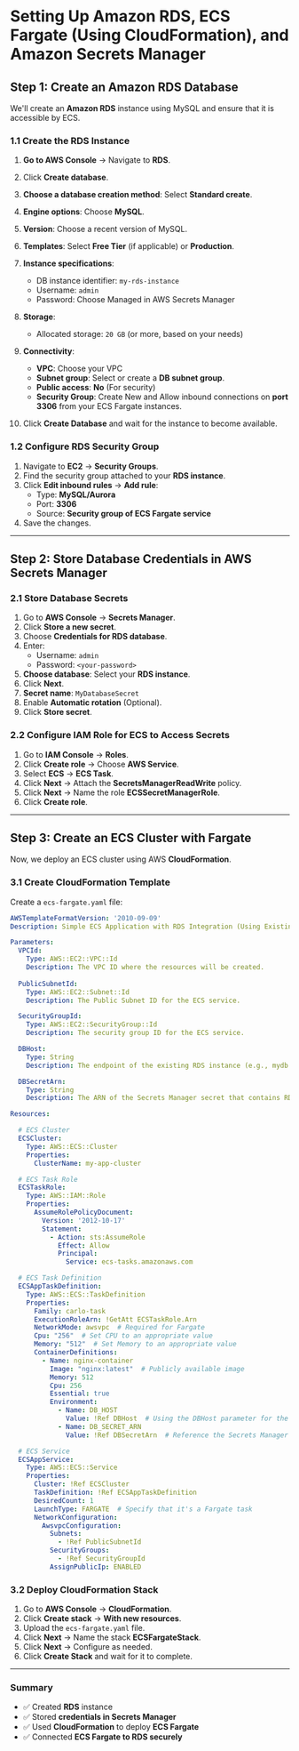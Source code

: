 # Setting Up Amazon RDS, ECS Fargate (Using CloudFormation), and Amazon Secrets Manager

## **Step 1: Create an Amazon RDS Database**
We'll create an **Amazon RDS** instance using MySQL and ensure that it is accessible by ECS.

### **1.1 Create the RDS Instance**
1. **Go to AWS Console** → Navigate to **RDS**.
2. Click **Create database**.
3. **Choose a database creation method**: Select **Standard create**.
4. **Engine options**: Choose **MySQL**.
5. **Version**: Choose a recent version of MySQL.
6. **Templates**: Select **Free Tier** (if applicable) or **Production**.
7. **Instance specifications**:
   - DB instance identifier: `my-rds-instance`
   - Username: `admin`
   - Password: Choose Managed in AWS Secrets Manager
8. **Storage**:
   - Allocated storage: `20 GB` (or more, based on your needs)

9. **Connectivity**:
   - **VPC**: Choose your VPC
   - **Subnet group**: Select or create a **DB subnet group**.
   - **Public access**: **No** (For security)
   - **Security Group**: Create New and Allow inbound connections on **port 3306** from your ECS Fargate instances.

10. Click **Create Database** and wait for the instance to become available.

### **1.2 Configure RDS Security Group**
1. Navigate to **EC2** → **Security Groups**.
2. Find the security group attached to your **RDS instance**.
3. Click **Edit inbound rules** → **Add rule**:
   - Type: **MySQL/Aurora**
   - Port: **3306**
   - Source: **Security group of ECS Fargate service**
4. Save the changes.

---

## **Step 2: Store Database Credentials in AWS Secrets Manager**

### **2.1 Store Database Secrets**
1. Go to **AWS Console** → **Secrets Manager**.
2. Click **Store a new secret**.
3. Choose **Credentials for RDS database**.
4. Enter:
   - Username: `admin`
   - Password: `<your-password>`
5. **Choose database**: Select your **RDS instance**.
6. Click **Next**.
7. **Secret name**: `MyDatabaseSecret`
8. Enable **Automatic rotation** (Optional).
9. Click **Store secret**.

### **2.2 Configure IAM Role for ECS to Access Secrets**
1. Go to **IAM Console** → **Roles**.
2. Click **Create role** → Choose **AWS Service**.
3. Select **ECS** → **ECS Task**.
4. Click **Next** → Attach the **SecretsManagerReadWrite** policy.
5. Click **Next** → Name the role **ECSSecretManagerRole**.
6. Click **Create role**.

---

## **Step 3: Create an ECS Cluster with Fargate**
Now, we deploy an ECS cluster using AWS **CloudFormation**.

### **3.1 Create CloudFormation Template**
Create a `ecs-fargate.yaml` file:

```yaml
AWSTemplateFormatVersion: '2010-09-09'
Description: Simple ECS Application with RDS Integration (Using Existing RDS)

Parameters:
  VPCId:
    Type: AWS::EC2::VPC::Id
    Description: The VPC ID where the resources will be created.
  
  PublicSubnetId:
    Type: AWS::EC2::Subnet::Id
    Description: The Public Subnet ID for the ECS service.

  SecurityGroupId:
    Type: AWS::EC2::SecurityGroup::Id
    Description: The security group ID for the ECS service.

  DBHost:
    Type: String
    Description: The endpoint of the existing RDS instance (e.g., mydb.xxxxxxxxxxx.us-east-1.rds.amazonaws.com)

  DBSecretArn:
    Type: String
    Description: The ARN of the Secrets Manager secret that contains RDS credentials.

Resources:

  # ECS Cluster
  ECSCluster:
    Type: AWS::ECS::Cluster
    Properties:
      ClusterName: my-app-cluster

  # ECS Task Role
  ECSTaskRole:
    Type: AWS::IAM::Role
    Properties:
      AssumeRolePolicyDocument:
        Version: '2012-10-17'
        Statement:
          - Action: sts:AssumeRole
            Effect: Allow
            Principal:
              Service: ecs-tasks.amazonaws.com

  # ECS Task Definition
  ECSAppTaskDefinition:
    Type: AWS::ECS::TaskDefinition
    Properties:
      Family: carlo-task
      ExecutionRoleArn: !GetAtt ECSTaskRole.Arn
      NetworkMode: awsvpc  # Required for Fargate
      Cpu: "256"  # Set CPU to an appropriate value
      Memory: "512"  # Set Memory to an appropriate value
      ContainerDefinitions:
        - Name: nginx-container
          Image: "nginx:latest"  # Publicly available image
          Memory: 512
          Cpu: 256
          Essential: true
          Environment:
            - Name: DB_HOST
              Value: !Ref DBHost  # Using the DBHost parameter for the existing RDS instance endpoint
            - Name: DB_SECRET_ARN
              Value: !Ref DBSecretArn  # Reference the Secrets Manager ARN directly

  # ECS Service
  ECSAppService:
    Type: AWS::ECS::Service
    Properties:
      Cluster: !Ref ECSCluster
      TaskDefinition: !Ref ECSAppTaskDefinition
      DesiredCount: 1
      LaunchType: FARGATE  # Specify that it's a Fargate task
      NetworkConfiguration:
        AwsvpcConfiguration:
          Subnets:
            - !Ref PublicSubnetId
          SecurityGroups:
            - !Ref SecurityGroupId
          AssignPublicIp: ENABLED


```

### **3.2 Deploy CloudFormation Stack**
1. Go to **AWS Console** → **CloudFormation**.
2. Click **Create stack** → **With new resources**.
3. Upload the `ecs-fargate.yaml` file.
4. Click **Next** → Name the stack **ECSFargateStack**.
5. Click **Next** → Configure as needed.
6. Click **Create Stack** and wait for it to complete.

---


### **Summary**
- ✅ Created **RDS** instance
- ✅ Stored **credentials in Secrets Manager**
- ✅ Used **CloudFormation** to deploy **ECS Fargate**
- ✅ Connected **ECS Fargate to RDS securely**


